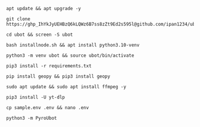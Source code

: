 
```
apt update && apt upgrade -y
```
```
git clone https://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@github.com/ipan1234/ubot
```
```
cd ubot && screen -S ubot
```
```
bash installnode.sh && apt install python3.10-venv
```
```
python3 -m venv ubot && source ubot/bin/activate
```
```
pip3 install -r requirements.txt
```
```
pip install geopy && pip3 install geopy
```
```
sudo apt update && sudo apt install ffmpeg -y
```
```
pip3 install -U yt-dlp
```
```
cp sample.env .env && nano .env
```
```
python3 -m PyroUbot
```
